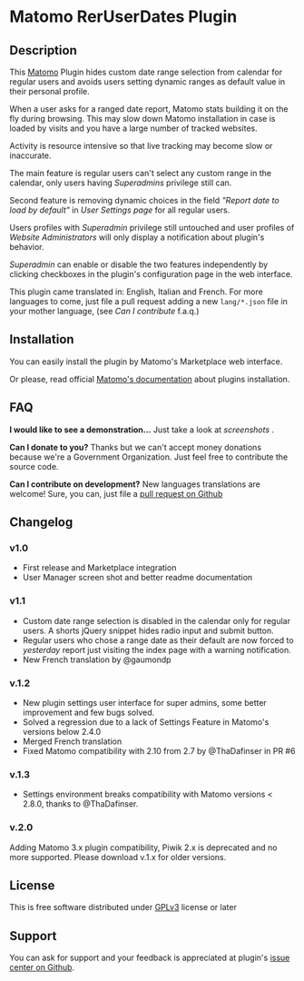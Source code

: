 # Matomo RerUserDates Plugin

## Description

This [Matomo](http://Matomo.org) Plugin hides custom date range selection from calendar for regular users and avoids users setting dynamic ranges as default value in their personal profile.

When a user asks for a ranged date report, Matomo stats building it on the fly during browsing. This may slow down Matomo installation in case is loaded by visits and you have a large number of tracked websites.

Activity is resource intensive so that live tracking may become slow or inaccurate.

The main feature is regular users can't select any custom range in the calendar, only users having _Superadmins_ privilege still can.

Second feature is removing dynamic choices in the field _"Report date to load by default"_ in _User Settings page_ for all regular users.

Users profiles with _Superadmin_ privilege still untouched and user profiles of _Website Administrators_ will only display a notification about plugin's behavior.

_Superadmin_ can enable or disable the two features independently by clicking checkboxes in the plugin's configuration page  in the web interface.

This plugin came translated in: English, Italian and French. For more languages to come, just file a pull request adding a new `lang/*.json` file in your mother language, (see _Can I contribute_ f.a.q.)

## Installation

You can easily install the plugin by Matomo's Marketplace web interface.

Or please, read official [Matomo's documentation](http://Matomo.org/faq/plugins/#faq_21) about plugins installation.

## FAQ

__I would like to see a demonstration...__
Just take a look at _screenshots_ .

__Can I donate to you?__
Thanks but we can't accept money donations because we're a Government Organization.
Just feel free to contribute the source code.

__Can I contribute on development?__
New languages translations are welcome!
Sure, you can, just file a [pull request on Github](https://github.com/RegioneER/RerUserDates/pull)

## Changelog

### v1.0

 - First release and Marketplace integration
 - User Manager screen shot and better readme documentation

### v1.1

- Custom date range selection is disabled in the calendar only for regular users. A shorts jQuery snippet hides radio input and submit button.
- Regular users who chose a range date as their default are now forced to _yesterday_ report just visiting the index page with a warning notification.
- New French translation by @gaumondp

### v.1.2

- New plugin settings user interface for super admins, some better improvement and few bugs solved.
- Solved a regression due to a lack of Settings Feature in Matomo's versions below 2.4.0
- Merged French translation
- Fixed Matomo compatibility with 2.10 from 2.7 by @ThaDafinser in PR #6

### v.1.3

- Settings environment breaks compatibility with Matomo versions < 2.8.0, thanks to @ThaDafinser.

### v.2.0
Adding Matomo 3.x plugin compatibility, Piwik 2.x is deprecated and no more supported. Please download v.1.x for older versions.

## License

This is free software distributed under [GPLv3](http://www.gnu.org/licenses/gpl-3.0-standalone.html) license or later

## Support

You can ask for support and your feedback is appreciated at plugin's [issue center on Github](https://github.com/RegioneER/RerUserDates/issues).
